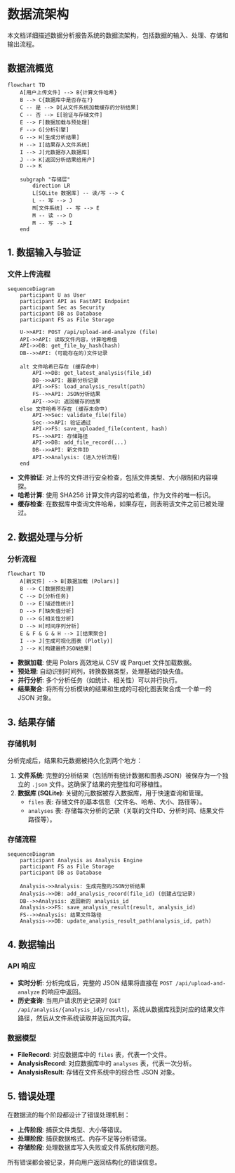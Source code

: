 # 数据流架构

本文档详细描述数据分析报告系统的数据流架构，包括数据的输入、处理、存储和输出流程。

## 数据流概览

```mermaid
flowchart TD
    A[用户上传文件] --> B{计算文件哈希}
    B --> C{数据库中是否存在?}
    C -- 是 --> D[从文件系统加载缓存的分析结果]
    C -- 否 --> E[验证与存储文件]
    E --> F[数据加载与预处理]
    F --> G[分析引擎]
    G --> H[生成分析结果]
    H --> I[结果存入文件系统]
    I --> J[元数据存入数据库]
    J --> K[返回分析结果给用户]
    D --> K
    
    subgraph "存储层"
        direction LR
        L[SQLite 数据库] -- 读/写 --> C
        L -- 写 --> J
        M[文件系统] -- 写 --> E
        M -- 读 --> D
        M -- 写 --> I
    end
```

## 1. 数据输入与验证

### 文件上传流程

```mermaid
sequenceDiagram
    participant U as User
    participant API as FastAPI Endpoint
    participant Sec as Security
    participant DB as Database
    participant FS as File Storage

    U->>API: POST /api/upload-and-analyze (file)
    API->>API: 读取文件内容，计算哈希值
    API->>DB: get_file_by_hash(hash)
    DB-->>API: (可能存在的)文件记录

    alt 文件哈希已存在 (缓存命中)
        API->>DB: get_latest_analysis(file_id)
        DB-->>API: 最新分析记录
        API->>FS: load_analysis_result(path)
        FS-->>API: JSON分析结果
        API-->>U: 返回缓存的结果
    else 文件哈希不存在 (缓存未命中)
        API->>Sec: validate_file(file)
        Sec-->>API: 验证通过
        API->>FS: save_uploaded_file(content, hash)
        FS-->>API: 存储路径
        API->>DB: add_file_record(...)
        DB-->>API: 新文件ID
        API->>Analysis: (进入分析流程)
    end
```

- **文件验证**: 对上传的文件进行安全检查，包括文件类型、大小限制和内容嗅探。
- **哈希计算**: 使用 SHA256 计算文件内容的哈希值，作为文件的唯一标识。
- **缓存检查**: 在数据库中查询文件哈希，如果存在，则表明该文件之前已被处理过。

## 2. 数据处理与分析

### 分析流程

```mermaid
flowchart TD
    A[新文件] --> B[数据加载 (Polars)]
    B --> C[数据预处理]
    C --> D{分析任务}
    D --> E[描述性统计]
    D --> F[缺失值分析]
    D --> G[相关性分析]
    D --> H[时间序列分析]
    E & F & G & H --> I[结果聚合]
    I --> J[生成可视化图表 (Plotly)]
    J --> K[构建最终JSON结果]
```

- **数据加载**: 使用 Polars 高效地从 CSV 或 Parquet 文件加载数据。
- **预处理**: 自动识别时间列，转换数据类型，处理基础的缺失值。
- **并行分析**: 多个分析任务（如统计、相关性）可以并行执行。
- **结果聚合**: 将所有分析模块的结果和生成的可视化图表聚合成一个单一的 JSON 对象。

## 3. 结果存储

### 存储机制

分析完成后，结果和元数据被持久化到两个地方：

1.  **文件系统**: 完整的分析结果（包括所有统计数据和图表JSON）被保存为一个独立的 `.json` 文件。这确保了结果的完整性和可移植性。
2.  **数据库 (SQLite)**: 关键的元数据被存入数据库，用于快速查询和管理。
    - `files` 表: 存储文件的基本信息（文件名、哈希、大小、路径等）。
    - `analyses` 表: 存储每次分析的记录（关联的文件ID、分析时间、结果文件路径等）。

### 存储流程

```mermaid
sequenceDiagram
    participant Analysis as Analysis Engine
    participant FS as File Storage
    participant DB as Database

    Analysis->>Analysis: 生成完整的JSON分析结果
    Analysis->>DB: add_analysis_record(file_id) (创建占位记录)
    DB-->>Analysis: 返回新的 analysis_id
    Analysis->>FS: save_analysis_result(result, analysis_id)
    FS-->>Analysis: 结果文件路径
    Analysis->>DB: update_analysis_result_path(analysis_id, path)
```

## 4. 数据输出

### API 响应

- **实时分析**: 分析完成后，完整的 JSON 结果将直接在 `POST /api/upload-and-analyze` 的响应中返回。
- **历史查询**: 当用户请求历史记录时 (`GET /api/analysis/{analysis_id}/result`)，系统从数据库找到对应的结果文件路径，然后从文件系统读取并返回其内容。

### 数据模型

- **FileRecord**: 对应数据库中的 `files` 表，代表一个文件。
- **AnalysisRecord**: 对应数据库中的 `analyses` 表，代表一次分析。
- **AnalysisResult**: 存储在文件系统中的综合性 JSON 对象。

## 5. 错误处理

在数据流的每个阶段都设计了错误处理机制：

- **上传阶段**: 捕获文件类型、大小等错误。
- **处理阶段**: 捕获数据格式、内存不足等分析错误。
- **存储阶段**: 处理数据库写入失败或文件系统权限问题。

所有错误都会被记录，并向用户返回结构化的错误信息。
